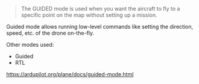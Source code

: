 > The GUIDED mode is used when you want the aircraft to fly to a specific point on the map without setting up a mission.


Guided mode allows running low-level commands like setting the direction, speed, etc. of the drone on-the-fly. 

Other modes used:
- Guided
- RTL 


https://ardupilot.org/plane/docs/guided-mode.html